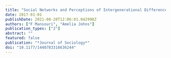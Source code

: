 ```yaml
---
title: "Social Networks and Perceptions of Intergenerational Difference among Migrant Youth in Australia"
date: 2017-01-01
publishDate: 2021-08-20T12:06:01.042998Z
authors: ["F Mansouri", "Amelia Johns"]
publication_types: ["2"]
abstract: ""
featured: false
publication: "*Journal of Sociology*"
doi: "10.1177/1440783316636244"
---
```


